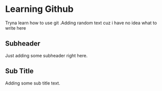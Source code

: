 # Learning Github
Tryna learn how to use git .Adding random text cuz i have no idea what to write here

## Subheader
Just adding some subheader right here.

## Sub Title
Adding some sub title text.